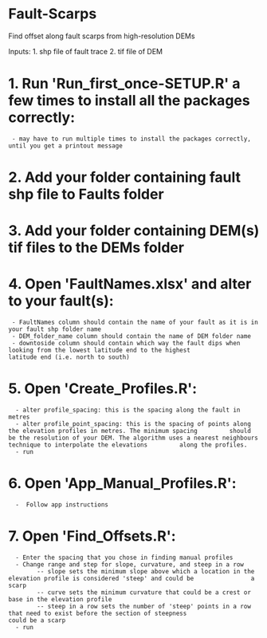 # Fault-Scarps
Find offset along fault scarps from high-resolution DEMs

Inputs: 
      1. shp file of fault trace
      2. tif file of DEM
      
# 1.  Run 'Run_first_once-SETUP.R' a few times to install all the packages correctly:
     - may have to run multiple times to install the packages correctly, until you get a printout message 

# 2.  Add your folder containing fault shp file to Faults folder

# 3.  Add your folder containing DEM(s) tif files to the DEMs folder

# 4.  Open 'FaultNames.xlsx' and alter to your fault(s):
     - FaultNames column should contain the name of your fault as it is in your fault shp folder name
     - DEM_folder_name column should contain the name of DEM folder name
     - downtoside column should contain which way the fault dips when looking from the lowest latitude end to the highest            latitude end (i.e. north to south)

# 5.  Open 'Create_Profiles.R':
      - alter profile_spacing: this is the spacing along the fault in metres
      - alter profile_point_spacing: this is the spacing of points along the elevation profiles in metres. The minimum spacing         should be the resolution of your DEM. The algorithm uses a nearest neighbours technique to interpolate the elevations         along the profiles. 
      - run 
      
# 6.  Open 'App_Manual_Profiles.R':
      -  Follow app instructions

# 7.  Open 'Find_Offsets.R':
      - Enter the spacing that you chose in finding manual profiles
      - Change range and step for slope, curvature, and steep in a row 
            -- slope sets the minimum slope above which a location in the elevation profile is considered 'steep' and could be                a scarp
            -- curve sets the minimum curvature that could be a crest or base in the elevation profile
            -- steep in a row sets the number of 'steep' points in a row that need to exist before the section of steepness                  could be a scarp
      - run
      

